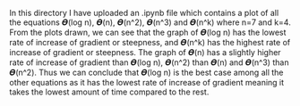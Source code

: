 In this directory I have uploaded an .ipynb file which contains a plot of all the equations 𝜭(log n), 𝜭(n), 𝜭(n^2), 𝜭(n^3) and 𝜭(n^k) where n=7 and k=4.
From the plots drawn, we can see that the graph of 𝜭(log n) has the lowest rate of increase of gradient or steepness, and 𝜭(n^k) has the highest rate of increase of  gradient or steepness.
The graph of 𝜭(n) has a slightly higher rate of increase of gradient than 𝜭(log n), 𝜭(n^2) than 𝜭(n) and 𝜭(n^3) than 𝜭(n^2).
Thus we can conclude that 𝜭(log n) is the best case among all the other equations as it has the lowest rate of increase of gradient meaning it takes the lowest amount of time compared to the rest.
